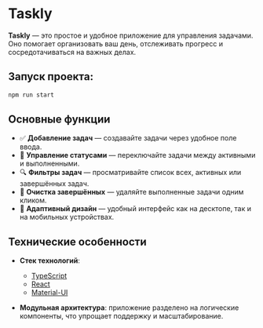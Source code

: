 # Taskly

**Taskly** — это простое и удобное приложение для управления задачами. Оно помогает организовать ваш день, отслеживать прогресс и сосредотачиваться на важных делах.

## Запуск проекта:

```bash
npm run start
```

## Основные функции

- ✅ **Добавление задач** — создавайте задачи через удобное поле ввода.
- 🔄 **Управление статусами** — переключайте задачи между активными и выполненными.
- 🔍 **Фильтры задач** — просматривайте список всех, активных или завершённых задач.
- 🧹 **Очистка завершённых** — удаляйте выполненные задачи одним кликом.
- 📱 **Адаптивный дизайн** — удобный интерфейс как на десктопе, так и на мобильных устройствах.

## Технические особенности

- **Стек технологий**:

  - [TypeScript](https://www.typescriptlang.org/)
  - [React](https://reactjs.org/)
  - [Material-UI](https://mui.com/)

- **Модульная архитектура**: приложение разделено на логические компоненты, что упрощает поддержку и масштабирование.
